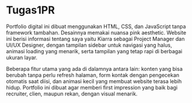 # Tugas1PR
Portfolio digital ini dibuat menggunakan HTML, CSS, dan JavaScript tanpa framework tambahan. Desainnya memakai nuansa pink aesthetic. Website ini berisi informasi tentang saya yaitu Kiarra sebagai Project Manager dan UI/UX Designer, dengan tampilan sidebar untuk navigasi yang halus, animasi loading yang menarik, serta tampilan yang tetap rapi di berbagai ukuran layar.

Beberapa fitur utama yang ada di dalamnya antara lain: konten yang bisa berubah tanpa perlu refresh halaman, form kontak dengan pengecekan otomatis saat diisi, dan animasi kecil yang membuat website terasa lebih hidup. Portfolio ini dibuat agar memberi first impression yang baik bagi recruiter, clien, maupun rekan, dengan visual menarik.
